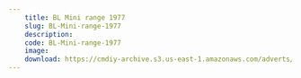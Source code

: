 ```yaml
---
    title: BL Mini range 1977
    slug: BL-Mini-range-1977
    description:
    code: BL-Mini-range-1977
    image:
    download: https://cmdiy-archive.s3.us-east-1.amazonaws.com/adverts/documents/BL+Mini+range+1977.pdf
---
```

<!-- Content of the page -->

##
        